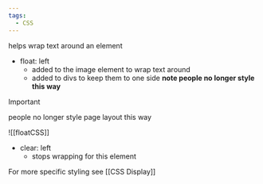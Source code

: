 ```yaml
---
tags:
  - CSS
---
```

helps wrap text around an element
- float: left 
	- added to the image element to wrap text around
	- added to divs to keep them to one side **note people no longer style this way**
	
> [!IMPORTANT]
> people no longer style page layout this way

![[floatCSS]]
- clear: left
	- stops wrapping for this element

For more specific styling see [[CSS Display]]